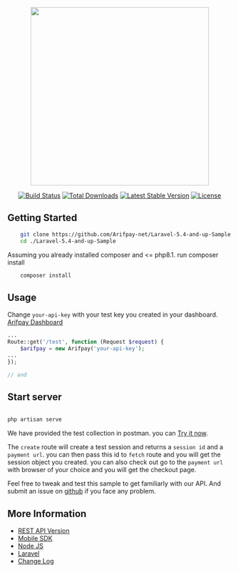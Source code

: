 <p align="center"><a href="https://laravel.com" target="_blank"><img src="https://raw.githubusercontent.com/laravel/art/master/logo-lockup/5%20SVG/2%20CMYK/1%20Full%20Color/laravel-logolockup-cmyk-red.svg" width="400"></a></p>

<p align="center">
<a href="https://travis-ci.org/laravel/framework"><img src="https://travis-ci.org/laravel/framework.svg" alt="Build Status"></a>
<a href="https://packagist.org/packages/laravel/framework"><img src="https://img.shields.io/packagist/dt/laravel/framework" alt="Total Downloads"></a>
<a href="https://packagist.org/packages/laravel/framework"><img src="https://img.shields.io/packagist/v/laravel/framework" alt="Latest Stable Version"></a>
<a href="https://packagist.org/packages/laravel/framework"><img src="https://img.shields.io/packagist/l/laravel/framework" alt="License"></a>
</p>

## Getting Started 

```sh
    git clone https://github.com/Arifpay-net/Laravel-5.4-and-up-Sample
    cd ./Laravel-5.4-and-up-Sample
```

Assuming you already installed composer and <= php8.1. run composer install

```sh
    composer install
```

## Usage 

Change `your-api-key` with your test key you created in your dashboard. [Arifpay Dashboard](https://dashboard.arifpay.net/app/api)

```php routes/api.php
... 
Route::get('/test', function (Request $request) {
    $arifpay = new Arifpay('your-api-key');
...
});

// and

```

## Start server

```sh

php artisan serve

```

We have provided the test collection in postman. you can [Try it now](https://documenter.getpostman.com/view/11254016/Uz5MGZbf).

The `create` route will create a test session and returns a `session id` and a `payment url`. you can then pass this id to `fetch` route and you will get the session object you created. you can also check out go to the `payment url` with browser of your choice and you will get the checkout page.

Feel free to tweak and test this sample to get familiarly with our API. And submit an issue on [github](https://github.com/Arifpay-net/laravel/issues) if you face any problem.


## More Information

- [REST API Version](https://developer.arifpay.net/docs/checkout/overview)
- [Mobile SDK](https://developer.arifpay.net/docs/clientSDK/overview)
- [Node JS](https://developer.arifpay.net/docs/nodejs/overview)
- [Laravel](https://developer.arifpay.net/docs/laravel/overview)
- [Change Log](https://developer.arifpay.net/docs/laravel/changelog)
